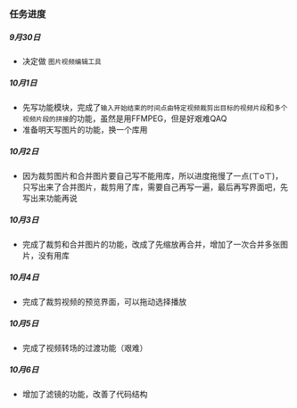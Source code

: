 ### 任务进度

##### 9月30日

* 决定做 `图片视频编辑工具`

##### 10月1日

* 先写功能模块，完成了`输入开始结束的时间点由特定视频裁剪出目标的视频片段`和`多个视频片段的拼接`的功能，虽然是用FFMPEG，但是好艰难QAQ
* 准备明天写图片的功能，换一个库用

##### 10月2日
* 因为裁剪图片和合并图片要自己写不能用库，所以进度拖慢了一点(ㄒoㄒ)，只写出来了合并图片，裁剪用了库，需要自己再写一遍，最后再写界面吧，先写出来功能再说

##### 10月3日

* 完成了裁剪和合并图片的功能，改成了先缩放再合并，增加了一次合并多张图片，没有用库

##### 10月4日

* 完成了裁剪视频的预览界面，可以拖动选择播放

##### 10月5日

* 完成了视频转场的过渡功能（艰难）

##### 10月6日

* 增加了滤镜的功能，改善了代码结构

